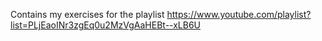 Contains my exercises for the playlist https://www.youtube.com/playlist?list=PLjEaoINr3zgEq0u2MzVgAaHEBt--xLB6U
